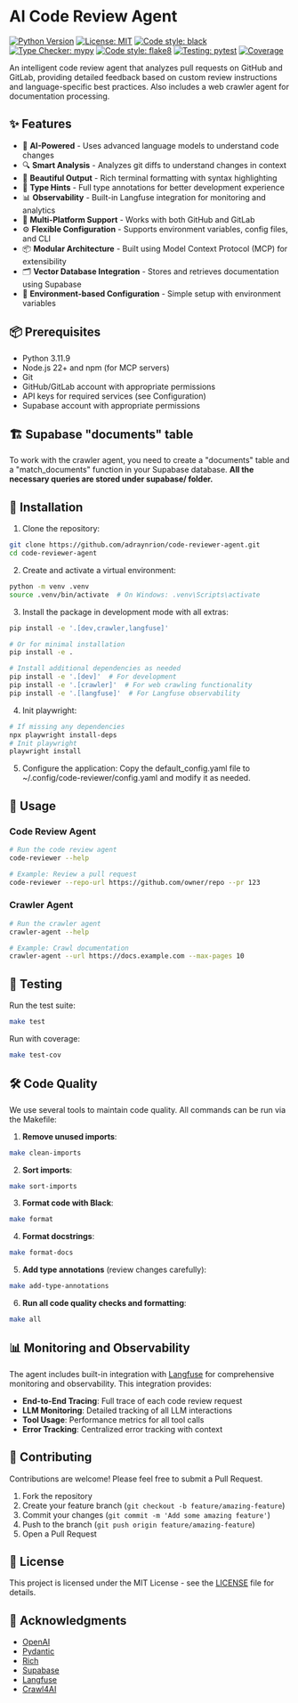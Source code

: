 # AI Code Review Agent

[![Python Version](https://img.shields.io/badge/python-3.11.9-blue)](https://www.python.org/)
[![License: MIT](https://img.shields.io/badge/License-MIT-yellow.svg)](https://opensource.org/licenses/MIT)
[![Code style: black](https://img.shields.io/badge/code%20style-black-000000.svg)](https://github.com/psf/black)
[![Type Checker: mypy](https://img.shields.io/badge/type%20checker-mypy-blueviolet)](http://mypy-lang.org/)
[![Code style: flake8](https://img.shields.io/badge/code%20style-flake8-ff69b4)](https://flake8.pycqa.org/)
[![Testing: pytest](https://img.shields.io/badge/testing-pytest-0d8fcc)](https://docs.pytest.org/)
[![Coverage](https://github.com/adraynrion/code-reviewer-agent/actions/workflows/test.yml/badge.svg?branch=main&event=push)](https://github.com/adraynrion/code-reviewer-agent/actions/workflows/test.yml)

An intelligent code review agent that analyzes pull requests on GitHub and GitLab, providing detailed feedback based on custom review instructions and language-specific best practices. Also includes a web crawler agent for documentation processing.

## ✨ Features

- 🤖 **AI-Powered** - Uses advanced language models to understand code changes
- 🔍 **Smart Analysis** - Analyzes git diffs to understand changes in context
- 🎨 **Beautiful Output** - Rich terminal formatting with syntax highlighting
- 🧪 **Type Hints** - Full type annotations for better development experience
- 📊 **Observability** - Built-in Langfuse integration for monitoring and analytics
- 🔹 **Multi-Platform Support** - Works with both GitHub and GitLab
- ⚙️ **Flexible Configuration** - Supports environment variables, config files, and CLI
- 📦 **Modular Architecture** - Built using Model Context Protocol (MCP) for extensibility
- 🗂️ **Vector Database Integration** - Stores and retrieves documentation using Supabase
- 🌲 **Environment-based Configuration** - Simple setup with environment variables

## 📦 Prerequisites

- Python 3.11.9
- Node.js 22+ and npm (for MCP servers)
- Git
- GitHub/GitLab account with appropriate permissions
- API keys for required services (see Configuration)
- Supabase account with appropriate permissions

## 🏗️ Supabase "documents" table

To work with the crawler agent, you need to create a "documents" table and a "match_documents" function in your Supabase database.
**All the necessary queries are stored under supabase/ folder.**

## 🚀 Installation

1. Clone the repository:
```bash
git clone https://github.com/adraynrion/code-reviewer-agent.git
cd code-reviewer-agent
```

2. Create and activate a virtual environment:
```bash
python -m venv .venv
source .venv/bin/activate  # On Windows: .venv\Scripts\activate
```

3. Install the package in development mode with all extras:
```bash
pip install -e '.[dev,crawler,langfuse]'

# Or for minimal installation
pip install -e .

# Install additional dependencies as needed
pip install -e '.[dev]'  # For development
pip install -e '.[crawler]'  # For web crawling functionality
pip install -e '.[langfuse]'  # For Langfuse observability
```

4. Init playwright:
```bash
# If missing any dependencies
npx playwright install-deps
# Init playwright
playwright install
```

5. Configure the application:
Copy the default_config.yaml file to ~/.config/code-reviewer/config.yaml and modify it as needed.

## 🚀 Usage

### Code Review Agent

```bash
# Run the code review agent
code-reviewer --help

# Example: Review a pull request
code-reviewer --repo-url https://github.com/owner/repo --pr 123
```

### Crawler Agent

```bash
# Run the crawler agent
crawler-agent --help

# Example: Crawl documentation
crawler-agent --url https://docs.example.com --max-pages 10
```

## 🧪 Testing

Run the test suite:

```bash
make test
```

Run with coverage:

```bash
make test-cov
```

## 🛠️ Code Quality

We use several tools to maintain code quality. All commands can be run via the Makefile:

1. **Remove unused imports**:
```bash
make clean-imports
```

2. **Sort imports**:
```bash
make sort-imports
```

3. **Format code with Black**:
```bash
make format
```

4. **Format docstrings**:
```bash
make format-docs
```

5. **Add type annotations** (review changes carefully):
```bash
make add-type-annotations
```

6. **Run all code quality checks and formatting**:
```bash
make all
```

## 📊 Monitoring and Observability

The agent includes built-in integration with [Langfuse](https://langfuse.com) for comprehensive monitoring and observability. This integration provides:

- **End-to-End Tracing**: Full trace of each code review request
- **LLM Monitoring**: Detailed tracking of all LLM interactions
- **Tool Usage**: Performance metrics for all tool calls
- **Error Tracking**: Centralized error tracking with context

## 🤝 Contributing

Contributions are welcome! Please feel free to submit a Pull Request.

1. Fork the repository
2. Create your feature branch (`git checkout -b feature/amazing-feature`)
3. Commit your changes (`git commit -m 'Add some amazing feature'`)
4. Push to the branch (`git push origin feature/amazing-feature`)
5. Open a Pull Request

## 📄 License

This project is licensed under the MIT License - see the [LICENSE](LICENSE) file for details.

## 🙏 Acknowledgments

- [OpenAI](https://openai.com/)
- [Pydantic](https://pydantic-docs.helpmanual.io/)
- [Rich](https://github.com/Textualize/rich)
- [Supabase](https://supabase.com/)
- [Langfuse](https://langfuse.com/)
- [Crawl4AI](https://github.com/unclecode/crawl4ai)

